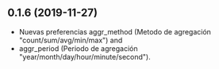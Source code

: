 ## 0.1.6 (2019-11-27)

- Nuevas preferencias aggr_method (Metodo de agregación "count/sum/avg/min/max") and
- aggr_period (Periodo de agregación "year/month/day/hour/minute/second").
